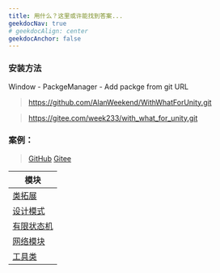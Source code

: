 ```yaml
---
title: 用什么？这里或许能找到答案...
geekdocNav: true
# geekdocAlign: center
geekdocAnchor: false
---
```


### 安装方法

Window - PackgeManager - Add packge from git URL

> https://github.com/AlanWeekend/WithWhatForUnity.git


> https://gitee.com/week233/with_what_for_unity.git

### 案例：
> [GitHub](https://github.com/AlanWeekend/WithWhatForUnity/tree/master/Assets/Example)
[Gitee](https://gitee.com/week233/with_what_for_unity/tree/master/Assets/Example)

| 模块 |
| - |
| [类拓展](/WithWhatForUnity/ClassExtision) |
| [设计模式](/WithWhatForUnity/DesignPattern) |
| [有限状态机](/WithWhatForUnity/FSM) |
| [网络模块](/WithWhatForUnity/Net) |
| [工具类](/WithWhatForUnity/Utils) |